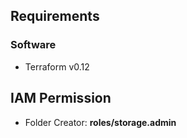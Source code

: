## Requirements

### Software
* Terraform v0.12

## IAM Permission
* Folder Creator: **roles/storage.admin**